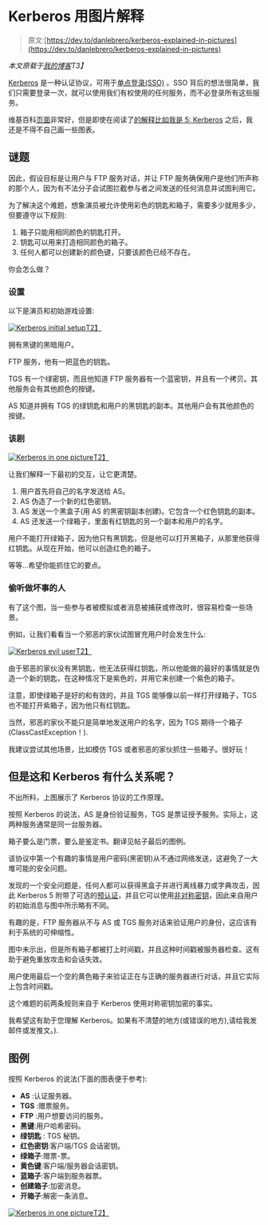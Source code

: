 # Kerberos 用图片解释

> 原文:[https://dev.to/danlebrero/kerberos-explained-in-pictures](https://dev.to/danlebrero/kerberos-explained-in-pictures)

*本文原载于[我的博客](http://danlebrero.com/2017/03/26/Kerberos-explained-in-pictures/)T3】*

[Kerberos](https://en.wikipedia.org/wiki/Kerberos_protocol) 是一种认证协议，可用于[单点登录(SSO)](https://en.wikipedia.org/wiki/Single_sign-on) 。SSO 背后的想法很简单，我们只需要登录一次，就可以使用我们有权使用的任何服务，而不必登录所有这些服务。

维基百科[页面]((https://en.wikipedia.org/wiki/Kerberos_protocol))非常好，但是即使在阅读了[的解释比如我是 5: Kerberos](http://www.roguelynn.com/words/explain-like-im-5-kerberos/) 之后，我还是不得不自己画一些图表。

## [](#the-puzzle)谜题

因此，假设目标是让用户与 FTP 服务对话，并让 FTP 服务确保用户是他们所声称的那个人，因为有不法分子会试图拦截参与者之间发送的任何消息并试图利用它。

为了解决这个难题，想象演员被允许使用彩色的钥匙和箱子，需要多少就用多少，但要遵守以下规则:

1.  箱子只能用相同颜色的钥匙打开。
2.  钥匙可以用来打造相同颜色的箱子。
3.  任何人都可以创建新的颜色键，只要该颜色已经不存在。

你会怎么做？

### [](#the-setup)设置

以下是演员和初始游戏设置:

[![Kerberos initial setup](../Images/bc289a0b02986ee36d9184e16ad37554.png "Kerberos initial setup")T2】](https://res.cloudinary.com/practicaldev/image/fetch/s--f_WP-rih--/c_limit%2Cf_auto%2Cfl_progressive%2Cq_auto%2Cw_880/http://danlebrero.com/images/kerberos-initial-setup-2.jpg)

拥有黑键的黑暗用户。

FTP 服务，他有一把蓝色的钥匙。

TGS 有一个绿密钥，而且他知道 FTP 服务器有一个蓝密钥，并且有一个拷贝。其他服务会有其他颜色的按键。

AS 知道并拥有 TGS 的绿钥匙和用户的黑钥匙的副本。其他用户会有其他颜色的按键。

### [](#the-play)该剧

[![Kerberos in one picture](../Images/0346878e7b54035b316496aee424c6a8.png "Kerberos solution diagram")T2】](https://res.cloudinary.com/practicaldev/image/fetch/s---oeyjPkd--/c_limit%2Cf_auto%2Cfl_progressive%2Cq_auto%2Cw_880/http://danlebrero.com/images/kerberos-for-dummies-2.jpg)

让我们解释一下最初的交互，让它更清楚。

1.  用户首先将自己的名字发送给 AS。
2.  AS 伪造了一个新的红色密钥。
3.  AS 发送一个黑盒子(用 AS 的黑密钥副本创建)。它包含一个红色钥匙的副本。
4.  AS 还发送一个绿箱子，里面有红钥匙的另一个副本和用户的名字。

用户不能打开绿箱子，因为他只有黑钥匙，但是他可以打开黑箱子，从那里他获得红钥匙。从现在开始，他可以创造红色的箱子。

等等...希望你能抓住它的要点。

### [](#eavesdropping-wrongdoers)偷听做坏事的人

有了这个图，当一些参与者被模拟或者消息被捕获或修改时，很容易检查一些场景。

例如，让我们看看当一个邪恶的家伙试图冒充用户时会发生什么:

[![Kerberos evil user](../Images/4b41b3a8fddd4ad629e4fb01e75ce40e.png "Kerberos evil user")T2】](https://res.cloudinary.com/practicaldev/image/fetch/s--qWmGLDrd--/c_limit%2Cf_auto%2Cfl_progressive%2Cq_auto%2Cw_880/http://danlebrero.com/images/kerberos-evil-guy-2.jpg)

由于邪恶的家伙没有黑钥匙，他无法获得红钥匙，所以他能做的最好的事情就是伪造一个新的钥匙，在这种情况下是紫色的，并用它来创建一个紫色的箱子。

注意，即使绿箱子是好的和有效的，并且 TGS 能够像以前一样打开绿箱子，TGS 也不能打开紫箱子，因为他只有红钥匙。

当然，邪恶的家伙不能只是简单地发送用户的名字，因为 TGS 期待一个箱子(ClassCastException！).

我建议尝试其他场景，比如模仿 TGS 或者邪恶的家伙抓住一些箱子。很好玩！

## [](#but-what-does-this-have-to-do-with-kerberos)但是这和 Kerberos 有什么关系呢？

不出所料，上图展示了 Kerberos 协议的工作原理。

按照 Kerberos 的说法，AS 是身份验证服务，TGS 是票证授予服务。实际上，这两种服务通常是同一台服务器。

箱子要么是门票，要么是鉴定书。翻译见帖子最后的图例。

该协议中第一个有趣的事情是用户密码(黑密钥)从不通过网络发送，这避免了一大堆可能的安全问题。

发现的一个安全问题是，任何人都可以获得黑盒子并进行离线暴力或字典攻击，因此 Kerberos 5 附带了可选的[预认证](http://superuser.com/questions/200010/how-does-kerberos-preauthentication-increase-security)，并且它可以使用[非对称密钥](https://tools.ietf.org/html/rfc4556)，因此来自用户的初始消息与图中所示略有不同。

有趣的是，FTP 服务器从不与 AS 或 TGS 服务对话来验证用户的身份，这应该有利于系统的可伸缩性。

图中未示出，但是所有箱子都被打上时间戳，并且这种时间戳被服务器检查。这有助于避免重放攻击和会话失效。

用户使用最后一个空的黄色箱子来验证正在与正确的服务器进行对话，并且它实际上包含时间戳。

这个难题的前两条规则来自于 Kerberos 使用对称密钥加密的事实。

我希望这有助于您理解 Kerberos。如果有不清楚的地方(或错误的地方),请给我发邮件或发推文。).

## [](#legend)图例

按照 Kerberos 的说法(下面的图表便于参考):

*   **AS** :认证服务器。
*   **TGS** :赠票服务。
*   **FTP** :用户想要访问的服务。
*   **黑键**:用户哈希密码。
*   **绿钥匙** : TGS 秘钥。
*   **红色密钥**:客户端/TGS 会话密钥。
*   **绿箱子**:赠票-票。
*   **黄色键**:客户端/服务器会话密钥。
*   **蓝箱子**:客户端到服务器票。
*   **创建箱子**:加密消息。
*   **开箱子**:解密一条消息。

[![Kerberos in one picture](../Images/0346878e7b54035b316496aee424c6a8.png "Kerberos solution diagram")T2】](https://res.cloudinary.com/practicaldev/image/fetch/s---oeyjPkd--/c_limit%2Cf_auto%2Cfl_progressive%2Cq_auto%2Cw_880/http://danlebrero.com/images/kerberos-for-dummies-2.jpg)